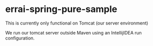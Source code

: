 # errai-spring-pure-sample

This is currently only functional on Tomcat (our server environment)

We run our tomcat server outside Maven using an IntellijIDEA run configuration.